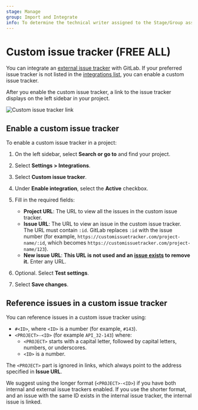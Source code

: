 ```yaml
---
stage: Manage
group: Import and Integrate
info: To determine the technical writer assigned to the Stage/Group associated with this page, see https://handbook.gitlab.com/handbook/product/ux/technical-writing/#assignments
---
```


# Custom issue tracker **(FREE ALL)**

You can integrate an [external issue tracker](../../../integration/external-issue-tracker.md)
with GitLab. If your preferred issue tracker is not listed in the
[integrations list](../../../integration/external-issue-tracker.md#configure-an-external-issue-tracker),
you can enable a custom issue tracker.

After you enable the custom issue tracker, a link to the issue tracker displays
on the left sidebar in your project.

![Custom issue tracker link](img/custom_issue_tracker_v14_5.png)

## Enable a custom issue tracker

To enable a custom issue tracker in a project:

1. On the left sidebar, select **Search or go to** and find your project.
1. Select **Settings > Integrations**.
1. Select **Custom issue tracker**.
1. Under **Enable integration**, select the **Active** checkbox.
1. Fill in the required fields:

   - **Project URL**: The URL to view all the issues in the custom issue tracker.
   - **Issue URL**: The URL to view an issue in the custom issue tracker. The URL must contain `:id`.
     GitLab replaces `:id` with the issue number (for example,
     `https://customissuetracker.com/project-name/:id`, which becomes
     `https://customissuetracker.com/project-name/123`).
   - **New issue URL**:
     <!-- The line below was originally added in January 2018: https://gitlab.com/gitlab-org/gitlab/-/commit/778b231f3a5dd42ebe195d4719a26bf675093350 -->
     **This URL is not used and an [issue exists](https://gitlab.com/gitlab-org/gitlab/-/issues/327503) to remove it.**
     Enter any URL.

1. Optional. Select **Test settings**.
1. Select **Save changes**.

## Reference issues in a custom issue tracker

You can reference issues in a custom issue tracker using:

- `#<ID>`, where `<ID>` is a number (for example, `#143`).
- `<PROJECT>-<ID>` (for example `API_32-143`) where:
  - `<PROJECT>` starts with a capital letter, followed by capital letters, numbers, or underscores.
  - `<ID>` is a number.

The `<PROJECT>` part is ignored in links, which always point to the address specified in **Issue URL**.

We suggest using the longer format (`<PROJECT>-<ID>`) if you have both internal and external issue
trackers enabled. If you use the shorter format, and an issue with the same ID exists in the
internal issue tracker, the internal issue is linked.
